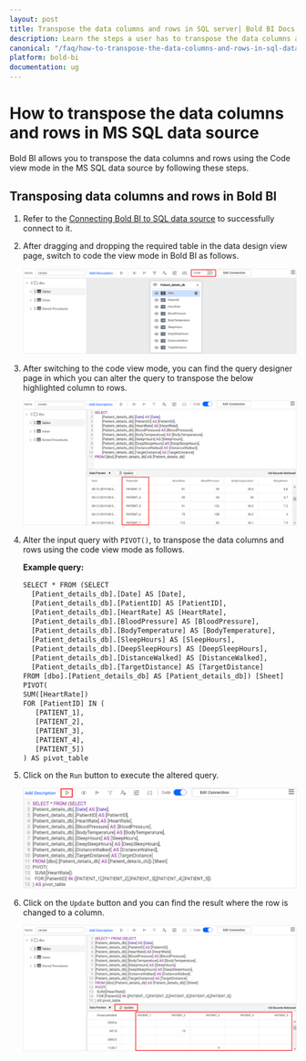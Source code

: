 ```yaml
---
layout: post
title: Transpose the data columns and rows in SQL server| Bold BI Docs
description: Learn the steps a user has to transpose the data columns and rows in SQL data source in Bold BI for embedded analytics.
canonical: "/faq/how-to-transpose-the-data-columns-and-rows-in-sql-data-source/"
platform: bold-bi
documentation: ug
---
```


# How to transpose the data columns and rows in MS SQL data source

Bold BI allows you to transpose the data columns and rows using the Code view mode in the MS SQL data source by following these steps.

## Transposing data columns and rows in Bold BI

1.	Refer to the [Connecting Bold BI to SQL data source](/working-with-data-sources/data-connectors/sql-data-source/#connecting-bold-bi-to-microsoft-sql-server-data-source) to successfully connect to it.

2.	After dragging and dropping the required table in the data design view page, switch to code the view mode in Bold BI as follows.

    ![Code view mode](/static/assets/faq/images/code-view.png)

3.	After switching to the code view mode, you can find the query designer page in which you can alter the query to transpose the below highlighted column to rows.

    ![Table rows](/static/assets/faq/images/table-column.png)

4.	Alter the input query with `PIVOT()`, to transpose the data columns and rows using the code view mode as follows.

      **Example query:**
	
        SELECT * FROM (SELECT
          [Patient_details_db].[Date] AS [Date],
          [Patient_details_db].[PatientID] AS [PatientID],
          [Patient_details_db].[HeartRate] AS [HeartRate],
          [Patient_details_db].[BloodPressure] AS [BloodPressure],
          [Patient_details_db].[BodyTemperature] AS [BodyTemperature],
          [Patient_details_db].[SleepHours] AS [SleepHours],
          [Patient_details_db].[DeepSleepHours] AS [DeepSleepHours],
          [Patient_details_db].[DistanceWalked] AS [DistanceWalked],
          [Patient_details_db].[TargetDistance] AS [TargetDistance]
        FROM [dbo].[Patient_details_db] AS [Patient_details_db]) [Sheet]
        PIVOT(
        SUM([HeartRate])
        FOR [PatientID] IN (
           [PATIENT_1],
           [PATIENT_2],
           [PATIENT_3],
           [PATIENT_4],
           [PATIENT_5])
        ) AS pivot_table
	
5.	Click on the `Run` button to execute the altered query.

    ![Run icon](/static/assets/faq/images/run-icon.png)
	
6.	Click on the `Update` button and you can find the result where the row is changed to a column.

    ![Transposed data](/static/assets/faq/images/transposed-rows.png)
